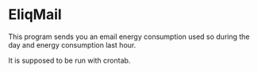 # EliqMail

This program sends you an email energy consumption used so during the day and energy consumption last hour.

It is supposed to be run with crontab.

